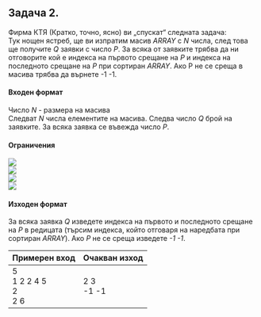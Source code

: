 ## Задача 2.

Фирма КТЯ (Кратко, точно, ясно) ви „спускат“ следната задача:<br>
Тук нощен ястреб, ще ви изпратим масив *ARRAY* с *N* числа, след това ще получите *Q* заявки с число *P*. За всяка от заявките трябва да ни отговорите кой е индекса на първото срещане на *P* и индекса на последното срещане на *P* при сортиран *ARRAY*. Ако P не се среща в масива трябва да върнете -1 -1.

#### Входен формат
Число *N* - размера на масива<br>
Следват *N* числа елементите на масива.
Следва число *Q* брой на заявките.
За всяка заявка се въвежда число *P*.

#### Ограничения
<img src="https://latex.codecogs.com/svg.latex?\Large&space;Q\le{100000}"><br>
<img src="https://latex.codecogs.com/svg.latex?\Large&space;N\le{100000}"><br>
<img src="https://latex.codecogs.com/svg.latex?\Large&space;A_i\le{3000000000}"><br>
<img src="https://latex.codecogs.com/svg.latex?\Large&space;P\le{3000000000}">

#### Изходен формат

За всяка заявка *Q* изведете индекса на първото и последното срещане на *P* в редицата (търсим индекса, който отговаря на наредбата при сортиран *ARRAY*). Ако *P* не се среща изведете *-1 -1*.

Примерен вход|Очакван изход
-|-
5<br>1 2 2 4 5<br>2<br>2 6|2 3<br>-1 -1
